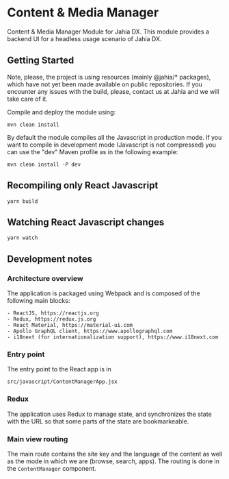 # Content & Media Manager

Content & Media Manager Module for Jahia DX. This module provides a backend UI for a headless usage scenario of Jahia
DX.

## Getting Started

Note, please, the project is using resources (mainly @jahia/* packages), which have not yet been made available on public repositories. If you encounter any issues with the build, please, contact us at Jahia and we will take care of it.

Compile and deploy the module using:

    mvn clean install
    
By default the module compiles all the Javascript in production mode. If you want to compile in development mode 
(Javascript is not compressed) you can use the "dev" Maven
profile as in the following example:

    mvn clean install -P dev 

## Recompiling only React Javascript

    yarn build

## Watching React Javascript changes

    yarn watch

## Development notes

### Architecture overview

The application is packaged using Webpack and is composed of the following main blocks:

    - ReactJS, https://reactjs.org
    - Redux, https://redux.js.org
    - React Material, https://material-ui.com
    - Apollo GraphQL client, https://www.apollographql.com
    - i18next (for internationalization support), https://www.i18next.com

### Entry point 

The entry point to the React app is in 

    src/javascript/ContentManagerApp.jsx
    
### Redux

The application uses Redux to manage state, and synchronizes the state with the URL so that some parts of the state
are bookmarkeable.
        
### Main view routing

The main route contains the site key and the language of the content as well as the mode in which we are (browse, search,
apps). The routing is done in the `ContentManager` component.
